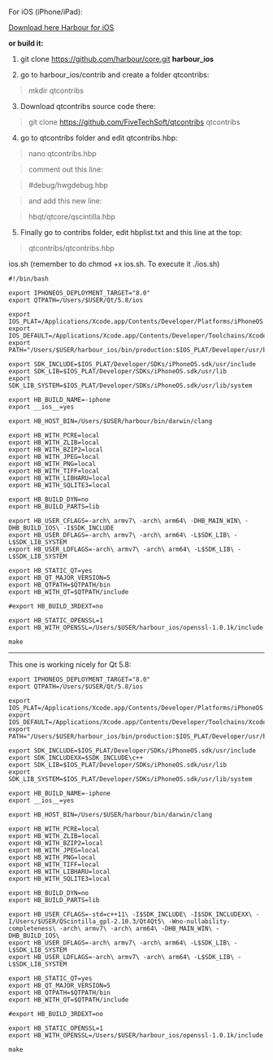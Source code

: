 For iOS (iPhone/iPad):

[Download here Harbour for iOS](https://bitbucket.org/fivetech/harbour-xharbour-builds/downloads/harbour_ios_20160401.zip)

**or build it:**

1. git clone https://github.com/harbour/core.git **harbour_ios**

2. go to harbour_ios/contrib and create a folder qtcontribs:

>mkdir qtcontribs

3. Download qtcontribs source code there:

>git clone https://github.com/FiveTechSoft/qtcontribs qtcontribs

4. go to qtcontribs folder and edit qtcontribs.hbp:

>nano qtcontribs.hbp

>comment out this line:

>#debug/hwgdebug.hbp

>and add this new line:

>hbqt/qtcore/qscintilla.hbp

5. Finally go to contribs folder, edit hbplist.txt and this line at the top:

>qtcontribs/qtcontribs.hbp



ios.sh      (remember to do chmod +x ios.sh. To execute it ./ios.sh)
```
#!/bin/bash

export IPHONEOS_DEPLOYMENT_TARGET="8.0"
export QTPATH=/Users/$USER/Qt/5.8/ios

export IOS_PLAT=/Applications/Xcode.app/Contents/Developer/Platforms/iPhoneOS.platform
export IOS_DEFAULT=/Applications/Xcode.app/Contents/Developer/Toolchains/XcodeDefault.xctoolchain
export PATH="/Users/$USER/harbour_ios/bin/production:$IOS_PLAT/Developer/usr/bin:$IOS_PLAT/Developer/usr/local/bin:$IOS_PLAT/usr/bin:$IOS_PLAT/usr/local/bin:/Applications/Xcode.app/Contents/Developer/Tools:$IOS_DEFAULT/usr/bin:$IOS_DEFAULT/usr/libexec:/usr/bin:/bin:/usr/sbin:/sbin:/usr/local/bin"

export SDK_INCLUDE=$IOS_PLAT/Developer/SDKs/iPhoneOS.sdk/usr/include
export SDK_LIB=$IOS_PLAT/Developer/SDKs/iPhoneOS.sdk/usr/lib
export SDK_LIB_SYSTEM=$IOS_PLAT/Developer/SDKs/iPhoneOS.sdk/usr/lib/system

export HB_BUILD_NAME=-iphone
export __ios__=yes

export HB_HOST_BIN=/Users/$USER/harbour/bin/darwin/clang

export HB_WITH_PCRE=local
export HB_WITH_ZLIB=local
export HB_WITH_BZIP2=local
export HB_WITH_JPEG=local
export HB_WITH_PNG=local
export HB_WITH_TIFF=local
export HB_WITH_LIBHARU=local
export HB_WITH_SQLITE3=local

export HB_BUILD_DYN=no
export HB_BUILD_PARTS=lib

export HB_USER_CFLAGS=-arch\ armv7\ -arch\ arm64\ -DHB_MAIN_WIN\ -DHB_BUILD_IOS\ -I$SDK_INCLUDE
export HB_USER_DFLAGS=-arch\ armv7\ -arch\ arm64\ -L$SDK_LIB\ -L$SDK_LIB_SYSTEM
export HB_USER_LDFLAGS=-arch\ armv7\ -arch\ arm64\ -L$SDK_LIB\ -L$SDK_LIB_SYSTEM

export HB_STATIC_QT=yes
export HB_QT_MAJOR_VERSION=5
export HB_QTPATH=$QTPATH/bin
export HB_WITH_QT=$QTPATH/include

#export HB_BUILD_3RDEXT=no

export HB_STATIC_OPENSSL=1
export HB_WITH_OPENSSL=/Users/$USER/harbour_ios/openssl-1.0.1k/include

make
```
***
This one is working nicely for Qt 5.8:
```
export IPHONEOS_DEPLOYMENT_TARGET="8.0"
export QTPATH=/Users/$USER/Qt/5.8/ios

export IOS_PLAT=/Applications/Xcode.app/Contents/Developer/Platforms/iPhoneOS.platform
export IOS_DEFAULT=/Applications/Xcode.app/Contents/Developer/Toolchains/XcodeDefault.xctoolchain
export PATH="/Users/$USER/harbour_ios/bin/production:$IOS_PLAT/Developer/usr/bin:$IOS_PLAT/Developer/usr/local/bin:$IOS_PLAT/usr/bin:$IOS_PLAT/usr/local/bin:/Applications/Xcode.app/Contents/Developer/Tools:$IOS_DEFAULT/usr/bin:$IOS_DEFAULT/usr/libexec:/usr/bin:/bin:/usr/sbin:/sbin:/usr/local/bin"

export SDK_INCLUDE=$IOS_PLAT/Developer/SDKs/iPhoneOS.sdk/usr/include
export SDK_INCLUDEXX=$SDK_INCLUDE\c++
export SDK_LIB=$IOS_PLAT/Developer/SDKs/iPhoneOS.sdk/usr/lib
export SDK_LIB_SYSTEM=$IOS_PLAT/Developer/SDKs/iPhoneOS.sdk/usr/lib/system

export HB_BUILD_NAME=-iphone
export __ios__=yes

export HB_HOST_BIN=/Users/$USER/harbour/bin/darwin/clang

export HB_WITH_PCRE=local
export HB_WITH_ZLIB=local
export HB_WITH_BZIP2=local
export HB_WITH_JPEG=local
export HB_WITH_PNG=local
export HB_WITH_TIFF=local
export HB_WITH_LIBHARU=local
export HB_WITH_SQLITE3=local

export HB_BUILD_DYN=no
export HB_BUILD_PARTS=lib

export HB_USER_CFLAGS=-std=c++11\ -I$SDK_INCLUDE\ -I$SDK_INCLUDEXX\ -I/Users/$USER/QScintilla_gpl-2.10.3/Qt4Qt5\ -Wno-nullability-completeness\ -arch\ armv7\ -arch\ arm64\ -DHB_MAIN_WIN\ -DHB_BUILD_IOS\
export HB_USER_DFLAGS=-arch\ armv7\ -arch\ arm64\ -L$SDK_LIB\ -L$SDK_LIB_SYSTEM
export HB_USER_LDFLAGS=-arch\ armv7\ -arch\ arm64\ -L$SDK_LIB\ -L$SDK_LIB_SYSTEM

export HB_STATIC_QT=yes
export HB_QT_MAJOR_VERSION=5
export HB_QTPATH=$QTPATH/bin
export HB_WITH_QT=$QTPATH/include

#export HB_BUILD_3RDEXT=no

export HB_STATIC_OPENSSL=1
export HB_WITH_OPENSSL=/Users/$USER/harbour_ios/openssl-1.0.1k/include

make 
```